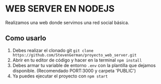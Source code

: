 # WEB SERVER EN NODEJS

Realizamos una web donde servimos una red social básica.

## Como usarlo

1. Debes realizar el clonado git `git clone https://github.com/StevenGerman/proyecto_web_server.git`
2. Abrir en tu editor de código y hacer en la terminal `npm install`
3. Debes armar tu variable de entorno `.env` con la plantilla que dejamos disponible. (Recomendado PORT:3000 y carpeta 'PUBLIC')
4. Ya puedes ejecutar el proyecto con `npm start`
